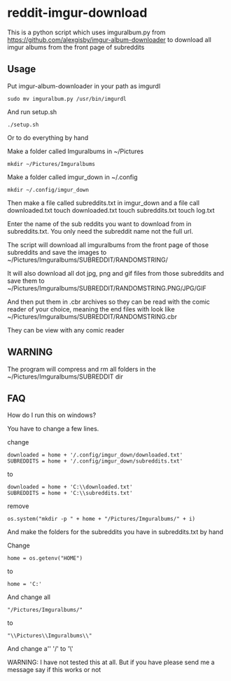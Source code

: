 # reddit-imgur-download
This is a python script which uses imguralbum.py from https://github.com/alexgisby/imgur-album-downloader to download all imgur albums from the front page of subreddits

## Usage
Put imgur-album-downloader in your path as imgurdl

    sudo mv imguralbum.py /usr/bin/imgurdl

And run setup.sh

    ./setup.sh
Or to do everything by hand

Make a folder called Imguralbums in ~/Pictures

    mkdir ~/Pictures/Imguralbums

Make a folder called imgur_down in ~/.config

    mkdir ~/.config/imgur_down
    
Then make a file called subreddits.txt in imgur_down and a file call downloaded.txt
    touch downloaded.txt
    touch subreddits.txt
    touch log.txt 

Enter the name of the sub reddits you want to download from in subreddits.txt. You only need the subreddit name not the full url.

The script will download all imguralbums from the front page of those subreddits and save the images to ~/Pictures/Imguralbums/SUBREDDIT/RANDOMSTRING/

It will also download all dot jpg, png and gif files from those subreddits and save them to ~/Pictures/Imguralbums/SUBREDDIT/RANDOMSTRING.PNG/JPG/GIF
    
And then put them in .cbr archives so they can be read with the comic reader of your choice, meaning the end files with look like ~/Pictures/Imguralbums/SUBREDDIT/RANDOMSTRING.cbr

They can be view with any comic reader

## WARNING

The program will compress and rm all folders in the ~/Pictures/Imguralbums/SUBREDDIT dir

## FAQ

How do I run this on windows?

You have to change a few lines.

change

    downloaded = home + '/.config/imgur_down/downloaded.txt'
    SUBREDDITS = home + '/.config/imgur_down/subreddits.txt'

to 

    downloaded = home + 'C:\\downloaded.txt'
    SUBREDDITS = home + 'C:\\subreddits.txt'

remove 

    os.system("mkdir -p " + home + "/Pictures/Imguralbums/" + i)

And make the folders for the subreddits you have in subreddits.txt by hand

Change 

    home = os.getenv("HOME") 

to 

    home = 'C:'

And change all 

    "/Pictures/Imguralbums/" 

to 

    "\\Pictures\\Imguralbums\\"

And change a'' '/' to '\\'

WARNING: I have not tested this at all. But if you have please send me a message say if this works or not

